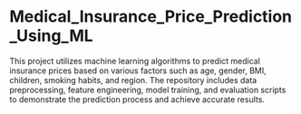 # Medical_Insurance_Price_Prediction_Using_ML
This project utilizes machine learning algorithms to predict medical insurance prices based on various factors such as age, gender, BMI, children, smoking habits, and region. The repository includes data preprocessing, feature engineering, model training, and evaluation scripts to demonstrate the prediction process and achieve accurate results.
